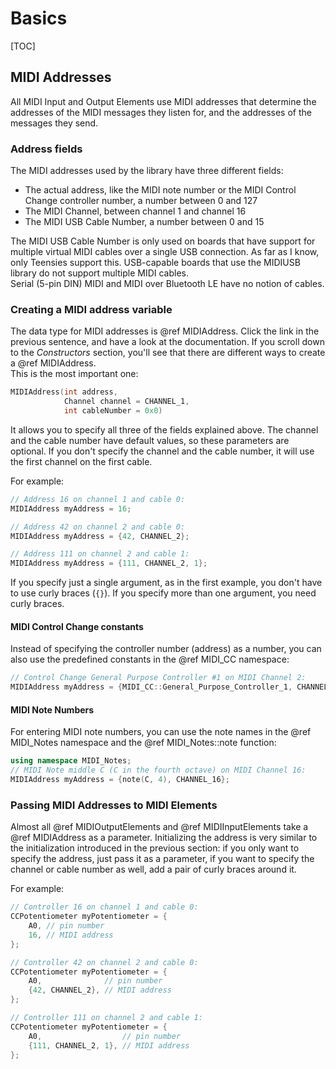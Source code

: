 # Basics

[TOC]

## MIDI Addresses

All MIDI Input and Output Elements use MIDI addresses that determine the 
addresses of the MIDI messages they listen for, and the addresses of the 
messages they send.

### Address fields

The MIDI addresses used by the library have three different fields:

- The actual address, like the MIDI note number or the MIDI Control Change 
  controller number, a number between 0 and 127
- The MIDI Channel, between channel 1 and channel 16
- The MIDI USB Cable Number, a number between 0 and 15

The MIDI USB Cable Number is only used on boards that have support for multiple 
virtual MIDI cables over a single USB connection. As far as I know, only 
Teensies support this. USB-capable boards that use the MIDIUSB library do not
support multiple MIDI cables.  
Serial (5-pin DIN) MIDI and MIDI over Bluetooth LE have no notion of cables.

### Creating a MIDI address variable

The data type for MIDI addresses is @ref MIDIAddress. Click the link in the 
previous sentence, and have a look at the documentation. If you scroll down to 
the _Constructors_ section, you'll see that there are different ways to create
a @ref MIDIAddress.  
This is the most important one:

~~~cpp
MIDIAddress(int address, 
            Channel channel = CHANNEL_1,
            int cableNumber = 0x0)
~~~

It allows you to specify all three of the fields explained above. The channel 
and the cable number have default values, so these parameters are optional. If 
you don't specify the channel and the cable number, it will use the first 
channel on the first cable.

For example:
~~~cpp
// Address 16 on channel 1 and cable 0:
MIDIAddress myAddress = 16;

// Address 42 on channel 2 and cable 0:
MIDIAddress myAddress = {42, CHANNEL_2};

// Address 111 on channel 2 and cable 1:
MIDIAddress myAddress = {111, CHANNEL_2, 1};
~~~

If you specify just a single argument, as in the first example, you don't have
to use curly braces (`{}`). If you specify more than one argument, you need 
curly braces.

#### MIDI Control Change constants

Instead of specifying the controller number (address) as a number, you can also
use the predefined constants in the @ref MIDI_CC namespace:

~~~cpp
// Control Change General Purpose Controller #1 on MIDI Channel 2:
MIDIAddress myAddress = {MIDI_CC::General_Purpose_Controller_1, CHANNEL_2};
~~~

#### MIDI Note Numbers

For entering MIDI note numbers, you can use the note names in the 
@ref MIDI_Notes namespace and the @ref MIDI_Notes::note function:

~~~cpp
using namespace MIDI_Notes;
// MIDI Note middle C (C in the fourth octave) on MIDI Channel 16:
MIDIAddress myAddress = {note(C, 4), CHANNEL_16};
~~~

### Passing MIDI Addresses to MIDI Elements

Almost all @ref MIDIOutputElements and @ref MIDIInputElements take a 
@ref MIDIAddress as a parameter. Initializing the address is very similar to the
initialization introduced in the previous section: 
if you only want to specify the address, just pass it as a parameter, if you 
want to specify the channel or cable number as well, add a pair of curly braces 
around it.

For example:
~~~cpp
// Controller 16 on channel 1 and cable 0:
CCPotentiometer myPotentiometer = {
    A0, // pin number
    16, // MIDI address
};

// Controller 42 on channel 2 and cable 0:
CCPotentiometer myPotentiometer = {
    A0,              // pin number
    {42, CHANNEL_2}, // MIDI address
};

// Controller 111 on channel 2 and cable 1:
CCPotentiometer myPotentiometer = {
    A0,                  // pin number
    {111, CHANNEL_2, 1}, // MIDI address
};
~~~
